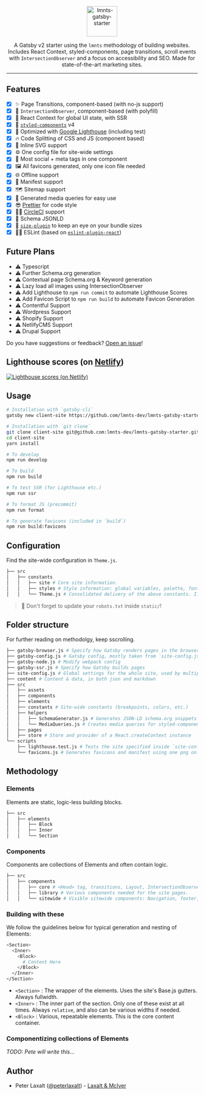 <p align="center">
  <a href="https://github.com/lmnts-dev/lmnts-gatsby-starter">
    <img
      src="https://cdn.dribbble.com/users/1826170/avatars/normal/56c47446d104c3768bbd90d907b1f238.jpg?1518642823"
      height="80"
      alt="lmnts-gatsby-starter"
      title="lmnts-gatsby-starter"
    />
  </a>
</p>

<p align="center">
  A Gatsby v2 starter using the <code>lmnts</code> methodology of building websites. Includes React Context, styled-components, page transitions, scroll events with <code>IntersectionObserver</code> and a focus on accessibility and SEO. Made for state-of-the-art marketing sites. 
</p>

***

## Features

- [X] ✨ Page Transitions, component-based (with no-js support)
- [X] 👀 `IntersectionObserver`, component-based (with polyfill)
- [X] 🌌 React Context for global UI state, with SSR
- [X] 💅 [`styled-components`](https://www.styled-components.com/) v4
- [X] 💯 Optimized with [Google Lighthouse](https://developers.google.com/web/tools/lighthouse/) (including test)
- [X] 🔥 Code Splitting of CSS and JS (component based)
- [X] 🔪 Inline SVG support
- [X] ⚙️ One config file for site-wide settings
- [X] 💙 Most social + meta tags in one component
- [X] 🖼 All favicons generated, only one icon file needed
- [X] 🌐 Offline support
- [X] 📄 Manifest support
- [X] 🗺 Sitemap support
- [X] 📱 Generated media queries for easy use
- [X] 😎 [Prettier](https://prettier.io/) for code style
- [X] 👷‍♂️ [CircleCI](https://circleci.com/) support
- [X] 🐙 Schema JSONLD
- [X] 🔎 [`size-plugin`](https://github.com/GoogleChromeLabs/size-plugin) to keep an eye on your bundle sizes
- [X] 👨‍🏫 ESLint (based on [`eslint-plugin-react`](./.eslintrc))

## Future Plans
- ⚠️ Typescript
- ⚠️ Further Schema.org generation
- ⚠️ Contextual page Schema.org & Keyword generation
- ⚠️ Lazy load all images using IntersectionObserver
- ⚠️ Add Lighthouse to `npm run commit` to automate Lighthouse Scores
- ⚠️ Add Favicon Script to `npm run build` to automate Favicon Generation
- ⚠️ Contentful Support
- ⚠️ Wordpress Support
- ⚠️ Shopify Support
- ⚠️ NetlifyCMS Support
- ⚠️ Drupal Support


Do you have suggestions or feedback? [Open an issue](https://github.com/lmnts-dev/lmnts-gatsby-starter/issues/new)!

## Lighthouse scores (on [Netlify](https://netlify.com))

[![Lighthouse scores (on Netlify)](https://lighthouse.now.sh/?perf=100&pwa=100&a11y=100&bp=100&seo=100)](https://circleci.com/gh/lmnts-dev/lmnts-gatsby-starter)

## Usage

```bash
# Installation with `gatsby-cli`
gatsby new client-site https://github.com/lmnts-dev/lmnts-gatsby-starter

# Installation with `git clone`
git clone client-site git@github.com:lmnts-dev/lmnts-gatsby-starter.git
cd client-site
yarn install

# To develop
npm run develop

# To build
npm run build

# To test SSR (for Lighthouse etc.)
npm run ssr

# To format JS (precommit)
npm run format

# To generate favicons (included in `build`)
npm run build:favicons
```

## Configuration

Find the site-wide configuration in `Theme.js`.

```bash
├── src
│   ├── constants
│   │   ├── site # Core site information.
│   │   ├── styles # Style information: global variables, palette, fonts, etc.
│   │   └── Theme.js # Consolidated delivery of the above constants. I.e. adding 'px' to the end of integer values.
```

> 🚨 Don't forget to update your `robots.txt` inside `static/`!

## Folder structure
For further reading on methodolgy, keep sscrolling.

```bash
├── gatsby-browser.js # Specify how Gatsby renders pages in the browser
├── gatsby-config.js # Gatsby config, mostly taken from `site-config.js`
├── gatsby-node.js # Modify webpack config
├── gatsby-ssr.js # Specify how Gatsby builds pages
├── site-config.js # Global settings for the whole site, used by multiple scripts
├── content # Content & data, in both json and markdown
├── src
│   ├── assets
│   ├── components
│   ├── elements
│   ├── constants # Site-wide constants (breakpoints, colors, etc.)
│   ├── helpers
│   │   ├── SchemaGenerator.js # Generates JSON-LD schema.org snippets
│   │   └── MediaQueries.js # Creates media queries for styled-components
│   ├── pages
│   ├── store # Store and provider of a React.createContext instance
└── scripts
    ├── lighthouse.test.js # Tests the site specified inside `site-config.js` with Google Lighthouse (WIP)
    └── favicons.js # Generates favicons and manifest using one png only.
```

## Methodology
### Elements
Elements are static, logic-less building blocks.
```bash
├── src
│   ├── elements
│   │   ├── Block
│   │   ├── Inner
│   │   └── Section
```

### Components
Components are collections of Elements and often contain logic.
```bash
├── src
│   ├── components
│   │   ├── core # <Head> tag, transitions, Layout, IntersectionObserver, SEO generation
│   │   ├── library # Various components needed for the site pages.
│   │   └── sitewide # Visible sitewide components: Navigation, footer, etc.
```

### Building with these
We follow the guidelines below for typical generation and nesting of Elements:
```bash
<Section>
  <Inner>
    <Block>
      # Content Here
    </Block>
  </Inner>
</Section>
```

- `<Section>` : The wrapper of the elements. Uses the site's Base.js gutters. Always fullwidth.
- `<Inner>` : The inner part of the section. Only one of these exist at all times. Always `relative`, and also can be various widths if needed.
- `<Block>` : Various, repeatable elements. This is the core content container.

### Componentizing collections of Elements

<i>TODO: Pete will write this...</i>

## Author

* Peter Laxalt ([@peterlaxalt](https://dribbble.com/peterlaxalt)) - [Laxalt & McIver](https://laxaltandmciver.co)

